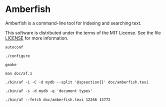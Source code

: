 Amberfish
=========

Amberfish is a command-line tool for indexing and searching text.

This software is distributed under the terms of the MIT License.  See the file
[LICENSE](https://gitlab.com/amberfish/amberfish/-/blob/main/LICENSE?ref_type=heads)
for more information.

```
autoconf

./configure

gmake

man doc/af.1

./bin/af -i -C -d mydb --split '@spsection{}' doc/amberfish.texi

./bin/af -s -d mydb -q 'document types'

./bin/af --fetch doc/amberfish.texi 12266 13772
```
